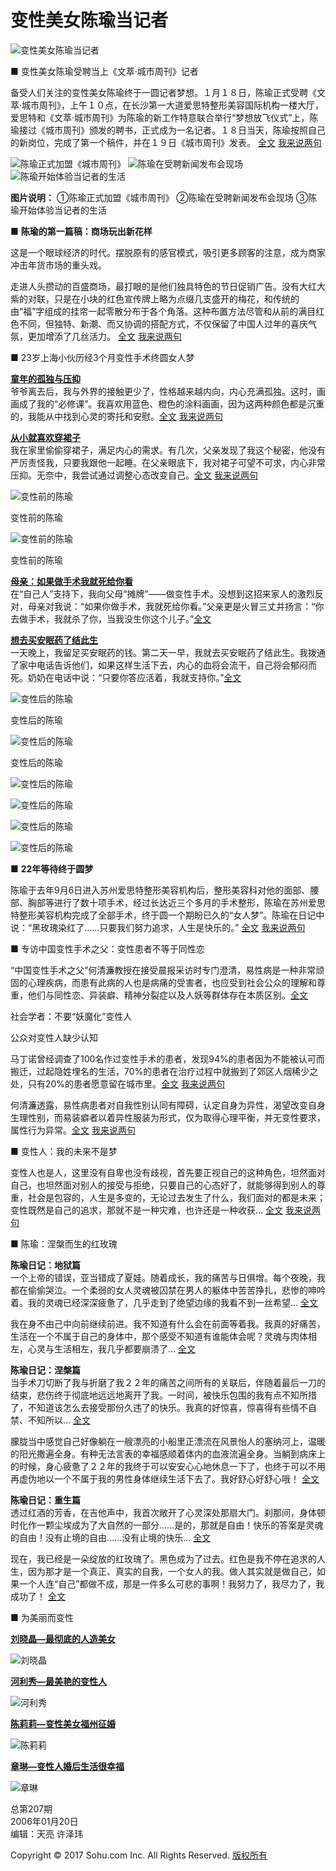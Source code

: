 # 变性美女陈瑜当记者

![变性美女陈瑜当记者](https://photocdn.sohu.com/20060120/Img227734460.jpg)

■ 变性美女陈瑜受聘当上《文萃·城市周刊》记者

   备受人们关注的变性美女陈瑜终于一圆记者梦想。１月１８日，陈瑜正式受聘《文萃·城市周刊》，上午１０点，在长沙第一大道爱思特整形美容国际机构一楼大厅，爱思特和《文萃·城市周刊》为陈瑜的新工作特意联合举行“梦想放飞仪式”上，陈瑜接过《城市周刊》颁发的聘书，正式成为一名记者。１８日当天，陈瑜按照自己的新岗位，完成了第一个稿件，并在１９日《城市周刊》发表。 [全文](https://news.sohu.com/20060119/n241504995.shtml) [我来说两句](https://comment.news.sohu.com/comment/topic.jsp?id=241536003)

![陈瑜正式加盟《城市周刊》](https://photocdn.sohu.com/20060120/Img227734300.jpg)
![陈瑜在受聘新闻发布会现场](https://photocdn.sohu.com/20060120/Img227734302.jpg)
![陈瑜开始体验当记者的生活](https://photocdn.sohu.com/20060120/Img227734303.jpg)

**图片说明：** ①陈瑜正式加盟《城市周刊》 ②陈瑜在受聘新闻发布会现场 ③陈瑜开始体验当记者的生活

■ **陈瑜的第一篇稿：商场玩出新花样**

这是一个眼球经济的时代。摆脱原有的感官模式，吸引更多顾客的注意，成为商家冲击年货市场的重头戏。 　　 

走进人头攒动的百盛商场，最打眼的是他们独具特色的节日促销广告。没有大红大紫的对联，只是在小块的红色宣传牌上略为点缀几支盛开的梅花，和传统的由“福”字组成的挂帘一起零散分布于各个角落。这种布置方法尽管和从前的满目红色不同，但独特、新潮、而又协调的搭配方式，不仅保留了中国人过年的喜庆气氛，更加增添了几丝活力。 [全文](https://news.sohu.com/20060120/n241539596.shtml) [我来说两句](https://comment.news.sohu.com/comment/topic.jsp?id=241536003)

■ 23岁上海小伙历经3个月变性手术终圆女人梦

**[童年的孤独与压抑](https://news.sohu.com/20060120/n241539741.shtml)**   
爷爷离去后，我与外界的接触更少了，性格越来越内向，内心充满孤独。这时，画画成了我的“必修课”。我喜欢用蓝色、橙色的涂料画画，因为这两种颜色都是沉重的，我能从中找到心灵的寄托和安慰。[全文](https://news.sohu.com/20060120/n241539741.shtml) [我来说两句](https://comment.news.sohu.com/comment/topic.jsp?id=241536003)

**[从小就喜欢穿裙子](https://news.sohu.com/20060120/n241539741.shtml)**   
我在家里偷偷穿裙子，满足内心的需求。有几次，父亲发现了我这个秘密，他没有严厉责怪我，只要我跟他一起睡。在父亲眼底下，我对裙子可望不可求，内心非常压抑。无奈中，我尝试通过调整心态改变自己。[全文](https://news.sohu.com/20060120/n241539741.shtml) [我来说两句](https://comment.news.sohu.com/comment/topic.jsp?id=241536003)

![变性前的陈瑜](https://photocdn.sohu.com/20060120/Img227734332.jpg)

变性前的陈瑜

![变性前的陈瑜](https://photocdn.sohu.com/20060120/Img227734333.jpg)

变性前的陈瑜

**[母亲：如果做手术我就死给你看](https://news.sohu.com/20060120/n241539741.shtml)**   
在“自己人”支持下，我向父母“摊牌”——做变性手术。没想到这招来家人的激烈反对，母亲对我说：“如果你做手术，我就死给你看。”父亲更是火冒三丈并扬言：“你去做手术，我就杀了你，当我没生你这个儿子。”[全文](https://news.sohu.com/20060120/n241539741.shtml)

**[想去买安眠药了结此生](https://news.sohu.com/20060120/n241539741.shtml)**   
一天晚上，我留足买安眠药的钱。第二天一早，我就去买安眠药了结此生。我拨通了家中电话告诉他们，如果这样生活下去，内心的血将会流干，自己将会郁闷而死。奶奶在电话中说：“只要你答应活着，我就支持你。”[全文](https://news.sohu.com/20060120/n241539741.shtml)

![变性后的陈瑜](https://photocdn.sohu.com/20060120/Img227734350.jpg)

变性后的陈瑜

![变性后的陈瑜](https://photocdn.sohu.com/20060120/Img227734351.jpg)

变性后的陈瑜

![变性后的陈瑜](https://photocdn.sohu.com/20060120/Img227734352.jpg)

![变性后的陈瑜](https://photocdn.sohu.com/20060120/Img227734353.jpg)

![变性后的陈瑜](https://photocdn.sohu.com/20060120/Img227734354.jpg)

![变性后的陈瑜](https://photocdn.sohu.com/20060120/Img227734355.jpg)

■ **22年等待终于圆梦**

   陈瑜于去年9月6日进入苏州爱思特整形美容机构后，整形美容科对他的面部、腰部、胸部等进行了数十项手术，经过长达近三个多月的手术整形，陈瑜在苏州爱思特整形美容机构完成了全部手术，终于圆一个期盼已久的“女人梦”。陈瑜在日记中说：“黑玫瑰染红了……只要我们努力追求，人生是快乐的。” [全文](https://news.sohu.com/20060120/n241539815.shtml) [我来说两句](https://comment.news.sohu.com/comment/topic.jsp?id=241536003)

■ 专访中国变性手术之父：变性患者不等于同性恋

   “中国变性手术之父”何清濂教授在接受晨报采访时专门澄清，易性病是一种非常顽固的心理疾病，而患有此病的人也是病痛的受害者，也应受到社会公众的理解和尊重，他们与同性恋、异装癖、精神分裂症以及人妖等群体存在本质区别。[全文](https://comment.news.sohu.com/comment/topic.jsp?id=241536003)

社会学者：不要“妖魔化”变性人

公众对变性人缺少认知

马丁诺曾经调查了100名作过变性手术的患者，发现94%的患者因为不能被认可而搬迁，过起隐姓埋名的生活，70%的患者在治疗过程中就搬到了郊区人烟稀少之处，只有20%的患者愿意留在城市里。[全文](https://news.sohu.com/20051020/n227261480.shtml) [我来说两句](https://comment.news.sohu.com/comment/topic.jsp?id=241536003)

何清濂透露，易性病患者对自我性别认同有障碍，认定自身为异性，渴望改变自身生理性别，而易装癖者以着异性服装为形式，仅为取得心理平衡，并无变性要求，属性行为异常。[全文](https://news.sohu.com/20051020/n227261481.shtml) [我来说两句](https://comment.news.sohu.com/comment/topic.jsp?id=241536003)

■ 变性人：我的未来不是梦

变性人也是人，这里没有自卑也没有歧视，首先要正视自己的这种角色，坦然面对自己，也坦然面对别人的接受与拒绝，只要自己的心态好了，就能够得到别人的尊重，社会是包容的，人生是多变的，无论过去发生了什么，我们面对的都是未来；变性既然是自己的追求，那就不是一种灾难，也许还是一种收获… [全文](https://news.sohu.com/20051027/n227316846.shtml) [我来说两句](https://comment.news.sohu.com/comment/topic.jsp?id=241536003)

■ 陈瑜：涅槃而生的红玫瑰


**陈瑜日记：地狱篇**  
一个上帝的错误，亚当错成了夏娃。随着成长，我的痛苦与日俱增。每个夜晚，我都在偷偷哭泣。一个柔弱的女人灵魂被囚禁在男人的躯体中苦苦挣扎，悲惨的呻吟着。我的灵魂已经深深疲惫了，几乎走到了绝望边缘的我看不到一丝希望… [全文](https://news.sohu.com/20060120/n241539605.shtml)

我在身不由己中向前继续前进。我不知道有什么会在前面等着我。我真的好痛苦，生活在一个不属于自己的身体中，那个感受不知道有谁能体会呢？灵魂与肉体相左，心灵与生活相左，我几乎都要崩溃了… [全文](https://news.sohu.com/20060120/n241539605.shtml)

**陈瑜日记：涅槃篇**  
当手术刀切断了我与折磨了我２２年的痛苦之间所有的关联后，伴随着最后一刀的结束，悲伤终于彻底地远远地离开了我。一时间，被快乐包围的我有点不知所措了，不知道该怎么去接受那份久违了的快乐。我真的好惊喜，惊喜得有些情不自禁、不知所以… [全文](https://news.sohu.com/20060120/n241539605.shtml)

朦胧当中感觉自己好像躺在一艘漂亮的小船里正漂流在风景怡人的塞纳河上，温暖的阳光撒遍全身。有种无法言表的幸福感顺着体内的血液流遍全身。当躺到病床上的时候，身心疲惫了２２年的我终于可以安安心心地休息一下了，也终于可以不用再虚伪地以一个不属于我的男性身体继续生活下去了。我好舒心好舒心哦！ [全文](https://news.sohu.com/20060120/n241539605.shtml)

**陈瑜日记：重生篇**  
透过红酒的芳香，在吉他声中，我首次敞开了心灵深处那扇大门。刹那间，身体顿时化作一颗尘埃成为了大自然的一部分……是的，那就是自由！快乐的答案是灵魂的自由！没有止境的自由……没有止境的快乐… [全文](https://news.sohu.com/20060120/n241539605.shtml)

现在，我已经是一朵绽放的红玫瑰了。黑色成为了过去。红色是我不停在追求的人生，因为那才是一个真正、真实的自我，一个女人的我。做人其实就是做自己，如果一个人连“自己”都做不成，那是一件多么可悲的事啊！我努力了，我尽力了，我成功了！ [全文](https://news.sohu.com/20060120/n241539605.shtml)

■ 为美丽而变性　

**[刘晓晶—最彻底的人造美女](https://news.sohu.com/20060120/n241539725.shtml)**  

![刘晓晶](https://photocdn.sohu.com/20060120/Img241539959.jpg)

**[河利秀—最美艳的变性人](https://news.sohu.com/20050131/n224168964.shtml)**  

![河利秀](https://photocdn.sohu.com/20060120/Img241539960.jpg)

**[陈莉莉—变性美女福州征婚](https://news.sohu.com/20051202/n240850088.shtml)**  

![陈莉莉](https://photocdn.sohu.com/20060120/Img241539961.jpg)

**[章琳—变性人婚后生活很幸福](https://news.sohu.com/20040906/n221896421.shtml)**  

![章琳](https://photocdn.sohu.com/20060120/Img241539962.jpg)

总第207期  
2006年01月20日  
编辑：天亮 许泽玮 

Copyright © 2017 Sohu.com Inc. All Rights Reserved. [版权所有](https://corp.sohu.com/s2007/copyright/)
<!-- tcd_original_link http://news.sohu.com/s2006/chenyu/index.shtml -->
